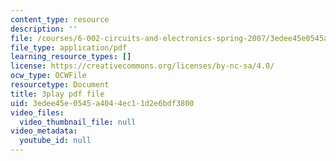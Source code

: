 ```yaml
---
content_type: resource
description: ''
file: /courses/6-002-circuits-and-electronics-spring-2007/3edee45e0545a4044ec11d2e6bdf3800_2vHGYdepKLw.pdf
file_type: application/pdf
learning_resource_types: []
license: https://creativecommons.org/licenses/by-nc-sa/4.0/
ocw_type: OCWFile
resourcetype: Document
title: 3play pdf file
uid: 3edee45e-0545-a404-4ec1-1d2e6bdf3800
video_files:
  video_thumbnail_file: null
video_metadata:
  youtube_id: null
---
```

